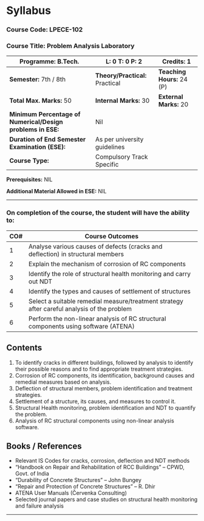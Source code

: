 # Syllabus  

### **Course Code:** LPECE-102  
### **Course Title:** Problem Analysis Laboratory  

| **Programme:** B.Tech. | **L: 0 T: 0 P: 2** | **Credits:** 1 |
|------------------------|-------------------|----------------|
| **Semester:** 7th / 8th | **Theory/Practical:** Practical | **Teaching Hours:** 24 (P) |
| **Total Max. Marks:** 50 | **Internal Marks:** 30 | **External Marks:** 20 |
| **Minimum Percentage of Numerical/Design problems in ESE:** | Nil | |
| **Duration of End Semester Examination (ESE):**  | As per university guidelines | | 
| **Course Type:**  | Compulsory Track Specific | |  

**Prerequisites:** NIL  

**Additional Material Allowed in ESE:** NIL  

---

### **On completion of the course, the student will have the ability to:**  

| **CO#** | **Course Outcomes** |
|--------|----------------------|
| 1 | Analyse various causes of defects (cracks and deflection) in structural members |
| 2 | Explain the mechanism of corrosion of RC components |
| 3 | Identify the role of structural health monitoring and carry out NDT |
| 4 | Identify the types and causes of settlement of structures |
| 5 | Select a suitable remedial measure/treatment strategy after careful analysis of the problem |
| 6 | Perform the non-linear analysis of RC structural components using software (ATENA) |

## Contents  

1. To identify cracks in different buildings, followed by analysis to identify their possible reasons 
and to find appropriate treatment strategies. 
2. Corrosion of RC components, its identification, background causes and remedial measures 
based on analysis. 
3. Deflection of structural members, problem identification and treatment strategies. 
4. Settlement of a structure, its causes, and measures to control it. 
5. Structural Health monitoring, problem identification and NDT to quantify the problem. 
6. Analysis of RC structural components using non-linear analysis software. 

## Books / References  

- Relevant IS Codes for cracks, corrosion, deflection and NDT methods  
- “Handbook on Repair and Rehabilitation of RCC Buildings” – CPWD, Govt. of India  
- “Durability of Concrete Structures” – John Bungey  
- “Repair and Protection of Concrete Structures” – R. Dhir  
- ATENA User Manuals (Červenka Consulting)  
- Selected journal papers and case studies on structural health monitoring and failure analysis  

---
